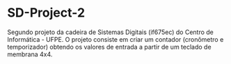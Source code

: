 # SD-Project-2
Segundo projeto da cadeira de Sistemas Digitais (if675ec) do Centro de Informática - UFPE.
O projeto consiste em criar um contador (cronômetro e temporizador) obtendo os valores de entrada a partir de um teclado de membrana 4x4.
